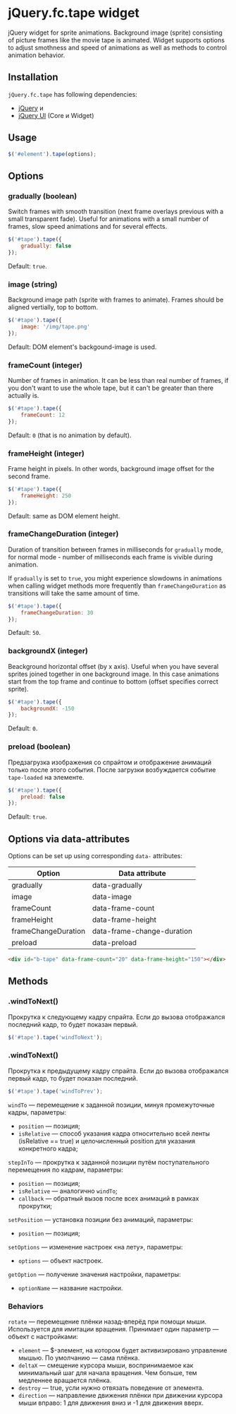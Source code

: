# jQuery.fc.tape widget

jQuery widget for sprite animations. Background image (sprite) consisting of picture frames
like the movie tape is animated. Widget supports options to adjust smothness and speed of animations
as well as methods to control animation behavior.


## Installation

`jQuery.fc.tape` has following dependencies:

* [jQuery](http://jquery.com/) и
* [jQuery UI](http://jqueryui.com/) (Core и Widget)


## Usage

```js
$('#element').tape(options);
```


## Options


### gradually (boolean)

Switch frames with smooth transition (next frame overlays previous with a small
transparent fade). Useful for animations with a small number of frames,
slow speed animations and for several effects.

```js
$('#tape').tape({
    gradually: false
});
```
    
Default: `true`.

### image (string)

Background image path (sprite with frames to animate). Frames should be aligned
vertially, top to bottom.

```js
$('#tape').tape({
    image: '/img/tape.png'
});
```
    
Default: DOM element's backgound-image is used.

### frameCount (integer)

Number of frames in animation. It can be less than real number of frames,
if you don't want to use the whole tape, but it can't be greater than there
actually is.

```js
$('#tape').tape({
    frameCount: 12
});
```
    
Default: `0` (that is no animation by default).

### frameHeight (integer)

Frame height in pixels. In other words, background image offset for the second frame.

```js
$('#tape').tape({
    frameHeight: 250
});
```

Default: same as DOM element height.

### frameChangeDuration (integer)

Duration of transition between frames in milliseconds for `gradually` mode,
for normal mode - number of milliseconds each frame is vivible during animation.

If `gradually` is set to `true`, you might experience slowdowns in animations
when calling widget methods more frequently than `frameChangeDuration` as transitions
will take the same amount of time.

```js
$('#tape').tape({
    frameChangeDuration: 30
});
```
    
Default: `50`.

### backgroundX (integer)

Beackground horizontal offset (by x axis). Useful when you have several
sprites joined together in one background image. In this case animations start
from the top frame and continue to bottom (offset specifies correct sprite).

```js
$('#tape').tape({
    backgroundX: -150
});
```
    
Default: `0`.

### preload (boolean)

Предзагрузка изображения со спрайтом и отображение анимаций только после этого
события. После загрузки возбуждается событие `tape-loaded` на элементе.

```js
$('#tape').tape({
    preload: false
});
```
    
Default: `true`.

## Options via data-attributes

Options can be set up using corresponding `data-` attributes:

**Option**          | **Data attribute**         |
--------------------|----------------------------|
gradually           | data-gradually             |
image               | data-image                 |
frameCount          | data-frame-count           |
frameHeight         | data-frame-height          |
frameChangeDuration | data-frame-change-duration |
preload             | data-preload               |

```html
<div id="b-tape" data-frame-count="20" data-frame-height="150"></div>
```


## Methods


### .windToNext()

Прокрутка к следующему кадру спрайта. Если до вызова отображался последний кадр, то будет показан первый.

```js
$('#tape').tape('windToNext');
```

### .windToNext()

Прокрутка к предыдущему кадру спрайта. Если до вызова отображался первый кадр, то будет показан последний.

```js
$('#tape').tape('windToPrev');
```

`windTo` — перемещение к заданной позиции, минуя промежуточные кадры, параметры:

* `position` — позиция;
* `isRelative` — способ указания кадра относительно всей ленты (isRelative == true) и
целочисленный position для указания конкретного кадра;

`stepInTo` — прокрутка к заданной позиции путём поступательного перемещения по кадрам, параметры:

* `position` — позиция;
* `isRelative` — аналогично `windTo`;
* `callback` — обратный вызов после всех анимаций в рамках прокрутки;

`setPosition` — установка позиции без анимаций, параметры:

* `position` — позиция;

`setOptions` — изменение настроек «на лету», параметры:

* `options` — объект настроек.

`getOption` — получение значения настройки, параметры:

* `optionName` — название настройки.


### Behaviors

`rotate` — перемещение плёнки назад-вперёд при помощи мыши. Используется для имитации вращения.
Принимает один параметр — объект с настройками:

* `element` — $-элемент, на котором будет активизировано управление мышью. По умолчанию — сама плёнка.
* `deltaX` — смещение курсора мыши, воспринимаемое как минимальный шаг для начала вращения.
Чем больше, тем медленнее вращается плёнка.
* `destroy` — true, усли нужно отвязать поведение от элемента.
* `direction` — направление движения плёнки при движении курсора мыши вправо: 1 для движения
вниз и -1 для движения вверх.

